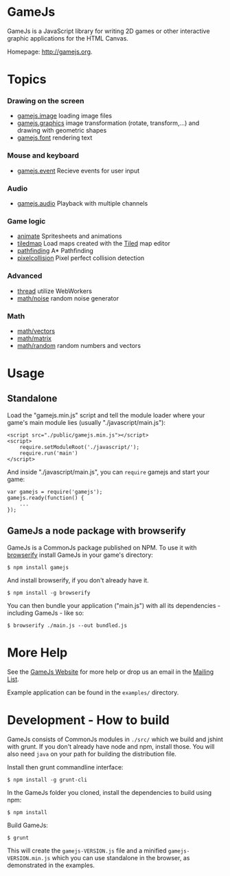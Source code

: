 GameJs
=======

GameJs is a JavaScript library for writing 2D games or other interactive
graphic applications for the HTML Canvas.

Homepage: <http://gamejs.org>.

Topics
========

### Drawing on the screen

 * [gamejs.image](http://docs.gamejs.org/gamejs/image/) loading image files
 * [gamejs.graphics](http://docs.gamejs.org/gamejs/graphics/) image transformation (rotate, transform,...) and drawing with geometric shapes
 * [gamejs.font](http://docs.gamejs.org/gamejs/font/) rendering text

### Mouse and keyboard

 * [gamejs.event](http://docs.gamejs.org/gamejs/event/) Recieve events for user input

### Audio

 * [gamejs.audio](http://docs.gamejs.org/gamejs/audio/) Playback with multiple channels

### Game logic

 * [animate](http://docs.gamejs.org/gamejs/animate/) Spritesheets and animations
 * [tiledmap](http://docs.gamejs.org/gamejs/tiledmap/) Load maps created with the [Tiled](http://www.mapeditor.org/) map editor
 * [pathfinding](http://docs.gamejs.org/gamejs/pathfinding/) A* Pathfinding
 * [pixelcollision](http://docs.gamejs.org/gamejs/pixelcollision) Pixel perfect collision detection

### Advanced

 * [thread](http://docs.gamejs.org/gamejs/thread/) utilize WebWorkers
 * [math/noise](http://docs.gamejs.org/gamejs/math/noise/) random noise generator

### Math

 * [math/vectors](http://localhost/gamejs/doc/api/gamejs/math/vectors/)
 * [math/matrix](http://localhost/gamejs/doc/api/gamejs/math/matrix/)
 * [math/random](http://localhost/gamejs/doc/api/gamejs/math/random/) random numbers and vectors


Usage
=================

## Standalone

Load the "gamejs.min.js" script and tell the module loader where your
game's main module lies (usually "./javascript/main.js"):

    <script src="./public/gamejs.min.js"></script>
    <script>
        require.setModuleRoot('./javascript/');
        require.run('main')
    </script>


And inside "./javascript/main.js", you can `require` gamejs
and start your game:

    var gamejs = require('gamejs');
    gamejs.ready(function() {
        ...
    });

## GameJs a node package with browserify

GameJs is a CommonJs package published on NPM. To use it with [browserify](http://browserify.org/) install GameJs in your game's directory:

    $ npm install gamejs

And install browserify, if you don't already have it.

    $ npm install -g browserify

You can then bundle your application ("main.js") with all its dependencies - including GameJs - like so:

    $ browserify ./main.js --out bundled.js

More Help
===========

See the [GameJs Website](http://gamejs.org) for more help or drop us
an email in the [Mailing List](http://groups.google.com/group/gamejs).

Example application can be found in the `examples/` directory.

Development - How to build
===================

GameJs consists of CommonJs modules in `./src/` which we build and jshint with grunt. If you don't already have node and npm, install those. You will also need `java` on your path for building the distribution file.

Install then grunt commandline interface:

    $ npm install -g grunt-cli


In the GameJs folder you cloned, install the dependencies to build using npm:

    $ npm install

Build GameJs:

    $ grunt

This will create the `gamejs-VERSION.js` file and a minified `gamejs-VERSION.min.js` which you can use standalone in the browser, as demonstrated in the examples.

